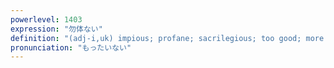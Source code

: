 ```yaml
---
powerlevel: 1403
expression: "勿体ない"
definition: "(adj-i,uk) impious; profane; sacrilegious; too good; more than one deserves; unworthy of; wasteful; (P)"
pronunciation: "もったいない"
---
```


